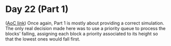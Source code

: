 # Day 22 (Part 1)
([AoC link](https://adventofcode.com/2023/day/22))
Once again, Part 1 is mostly about providing a correct simulation. The only real decision made here was to use a priority queue to process the blocks' falling, assigning each block a priority associated to its height so that the lowest ones would fall first. 